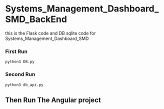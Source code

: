 # Systems_Management_Dashboard_SMD_BackEnd
this is the Flask code and DB sqlite code for Systems_Management_Dashboard_SMD


### First Run 
```
python3 DB.py
```

### Second Run 
```
python3 db_api.py
```


## Then Run The Angular project
